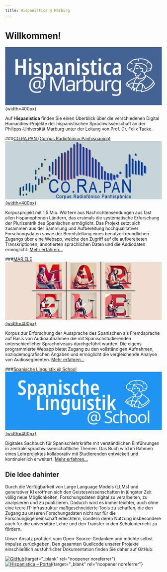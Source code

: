 ```yaml
---
title: Hispanistica @ Marburg
---
```


# Willkommen!

![Hispanistica Logo](assets/images/hispanistica_breit.png){width=400px}

Auf **Hispanistica** finden Sie einen Überblick über die verschiedenen Digital Humanities-Projekte der hispanistischen Sprachwissenschaft an der Philipps-Universität Marburg unter der Leitung von Prof. Dr. Felix Tacke.

###[CO.RA.PAN (Corpus Radiofónico Panhispánico)](corapan.md)  
[![CO.RA.PAN Logo](assets/images/corapan_breit.png){width=400px}](corapan/)  
  
Korpusprojekt mit 1,5 Mio. Wörtern aus Nachrichtensendungen aus fast allen hispanophonen Ländern, das erstmals die systematische Erforschung der Plurizentrik des Spanischen ermöglicht. Das Projekt setzt sich zusammen aus der Sammlung und Aufbereitung hochqualitativer Forschungsdaten sowie der Bereitstellung eines benutzerfreundlichen Zugangs über eine Webapp, welche den Zugriff auf die aufbereiteten Transkriptionen, annotierten sprachlichen Daten und die Audiodaten ermöglicht. [Mehr erfahren...](corapan.md)


###[MAR.ELE](marele.md)  
[![MAR.ELE Logo](assets/images/marele_breit.png){width=400px}](marele/)    
  
Korpus zur Erforschung der Aussprache des Spanischen als Fremdsprache auf Basis von Audioaufnahmen die mit Spanischstudierenden unterschiedlicher Sprachniveaus durchgeführt wurden. Die eigens programmierte Webapp bietet Zugang zu den vollständigen Aufnahmen, soziodemografischen Angaben und ermöglicht die vergleichende Analyse von Audiosegmenten. [Mehr erfahren...](marele.md)


###[Spanische Linguistik @ School](spanisch-toolkit.md)  
[![Spanisch Toolkit Logo](assets/images/toolkit_breit.png){width=400px}](spanisch-toolkit/)  
  
Digitales Sachbuch für Spanischlehrkräfte mit verständlichen Einführungen in zentrale sprachwissenschaftliche Themen. Das Buch wird im Rahmen eines Lehrprojektes kollaborativ mit Studierenden entwickelt und kontinuierlich erweitert. [Mehr erfahren...](spanisch-toolkit.md)

## Die Idee dahinter

Durch die Verfügbarkeit von Large Language Models (LLMs) und generativer KI eröffnen sich den Geisteswissenschaften in jüngster Zeit völlig neue Möglichkeiten, Forschungsdaten digital zu verarbeiten, zu analysieren und zu publizieren. Dadurch wird es immer leichter, auch ohne eine teure IT-Infrastruktur maßgeschneiderte Tools zu schaffen, die den Zugang zu unseren Forschungsdaten nicht nur für die Forschungsgemeinschaft erleichtern, sondern deren Nutzung insbesondere auch für die universitäre Lehre und den Transfer in den Schulunterricht zu fördern.

Unser Ansatz profitiert vom Open-Source-Gedanken und möchte selbst Impulse zurückgeben. Den gesamten Quellcode unserer Projekte einschließlich ausführlicher Dokumentation finden Sie daher auf GitHub:

[![GitHub](https://img.shields.io/badge/GitHub-FTacke-4287f5?style=flat&logo=github&logoColor=white)](https://github.com/FTacke){target="_blank" rel="noopener noreferrer"}
[![Hispanistica – Portal](https://img.shields.io/badge/Hispanistica-Portal-4287f5?style=flat)](https://hispanistica.online.uni-marburg.de){target="_blank" rel="noopener noreferrer"}  
